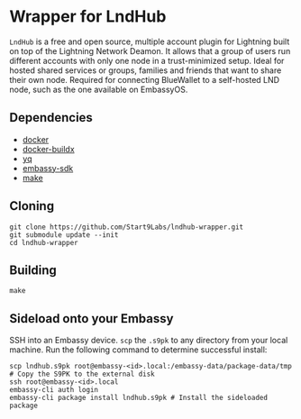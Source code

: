 # Wrapper for LndHub

`LndHub` is a free and open source, multiple account plugin for Lightning built on top of the Lightning Network Deamon. It allows that a group of users run different accounts with only one node in a trust-minimized setup. Ideal for hosted shared services or groups, families and friends that want to share their own node. Required for connecting BlueWallet to a self-hosted LND node, such as the one available on EmbassyOS.

## Dependencies

- [docker](https://docs.docker.com/get-docker)
- [docker-buildx](https://docs.docker.com/buildx/working-with-buildx/)
- [yq](https://mikefarah.gitbook.io/yq)
- [embassy-sdk](https://github.com/Start9Labs/embassy-os/blob/master/backend/install-sdk.sh)
- [make](https://www.gnu.org/software/make/)

## Cloning

```
git clone https://github.com/Start9Labs/lndhub-wrapper.git
git submodule update --init
cd lndhub-wrapper
```

## Building

```
make
```

## Sideload onto your Embassy

SSH into an Embassy device.
`scp` the `.s9pk` to any directory from your local machine.
Run the following command to determine successful install:

```
scp lndhub.s9pk root@embassy-<id>.local:/embassy-data/package-data/tmp # Copy the S9PK to the external disk
ssh root@embassy-<id>.local
embassy-cli auth login
embassy-cli package install lndhub.s9pk # Install the sideloaded package
```
